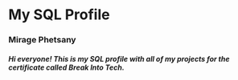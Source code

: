 # My SQL Profile
### Mirage Phetsany
##### Hi everyone! This is my SQL profile with all of my projects for the certificate called Break Into Tech.
